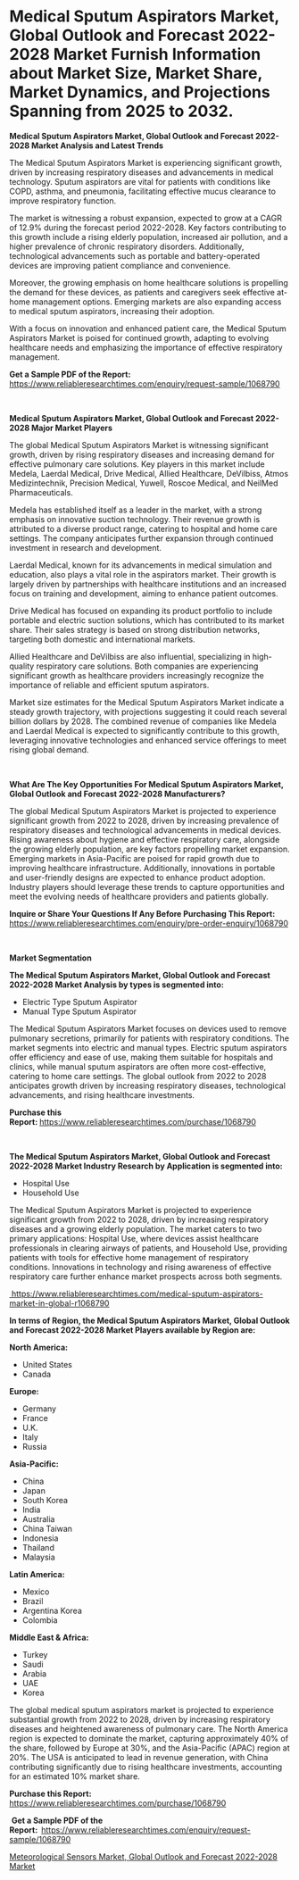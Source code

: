 <p><h1>Medical Sputum Aspirators Market, Global Outlook and Forecast 2022-2028 Market Furnish Information about Market Size, Market Share, Market Dynamics, and Projections Spanning from 2025 to 2032.</h1></p><p><strong>Medical Sputum Aspirators Market, Global Outlook and Forecast 2022-2028 Market Analysis and Latest Trends</strong></p>
<p><p>The Medical Sputum Aspirators Market is experiencing significant growth, driven by increasing respiratory diseases and advancements in medical technology. Sputum aspirators are vital for patients with conditions like COPD, asthma, and pneumonia, facilitating effective mucus clearance to improve respiratory function. </p><p>The market is witnessing a robust expansion, expected to grow at a CAGR of 12.9% during the forecast period 2022-2028. Key factors contributing to this growth include a rising elderly population, increased air pollution, and a higher prevalence of chronic respiratory disorders. Additionally, technological advancements such as portable and battery-operated devices are improving patient compliance and convenience.</p><p>Moreover, the growing emphasis on home healthcare solutions is propelling the demand for these devices, as patients and caregivers seek effective at-home management options. Emerging markets are also expanding access to medical sputum aspirators, increasing their adoption. </p><p>With a focus on innovation and enhanced patient care, the Medical Sputum Aspirators Market is poised for continued growth, adapting to evolving healthcare needs and emphasizing the importance of effective respiratory management.</p></p>
<p><strong>Get a Sample PDF of the Report:&nbsp;</strong> <a href="https://www.reliableresearchtimes.com/enquiry/request-sample/1068790?utm_campaign=3209&utm_medium=2&utm_source=Github&utm_content=ia&utm_term=21032025&utm_id=medical-sputum-aspirators-market-global-outlook-and-forecast-2022-2028">https://www.reliableresearchtimes.com/enquiry/request-sample/1068790</a></p>
<p>&nbsp;</p>
<p><strong>Medical Sputum Aspirators Market, Global Outlook and Forecast 2022-2028 Major Market Players</strong></p>
<p><p>The global Medical Sputum Aspirators Market is witnessing significant growth, driven by rising respiratory diseases and increasing demand for effective pulmonary care solutions. Key players in this market include Medela, Laerdal Medical, Drive Medical, Allied Healthcare, DeVilbiss, Atmos Medizintechnik, Precision Medical, Yuwell, Roscoe Medical, and NeilMed Pharmaceuticals.</p><p>Medela has established itself as a leader in the market, with a strong emphasis on innovative suction technology. Their revenue growth is attributed to a diverse product range, catering to hospital and home care settings. The company anticipates further expansion through continued investment in research and development.</p><p>Laerdal Medical, known for its advancements in medical simulation and education, also plays a vital role in the aspirators market. Their growth is largely driven by partnerships with healthcare institutions and an increased focus on training and development, aiming to enhance patient outcomes.</p><p>Drive Medical has focused on expanding its product portfolio to include portable and electric suction solutions, which has contributed to its market share. Their sales strategy is based on strong distribution networks, targeting both domestic and international markets.</p><p>Allied Healthcare and DeVilbiss are also influential, specializing in high-quality respiratory care solutions. Both companies are experiencing significant growth as healthcare providers increasingly recognize the importance of reliable and efficient sputum aspirators.</p><p>Market size estimates for the Medical Sputum Aspirators Market indicate a steady growth trajectory, with projections suggesting it could reach several billion dollars by 2028. The combined revenue of companies like Medela and Laerdal Medical is expected to significantly contribute to this growth, leveraging innovative technologies and enhanced service offerings to meet rising global demand.</p></p>
<p>&nbsp;</p>
<p><strong>What Are The Key Opportunities For Medical Sputum Aspirators Market, Global Outlook and Forecast 2022-2028 Manufacturers?</strong></p>
<p><p>The global Medical Sputum Aspirators Market is projected to experience significant growth from 2022 to 2028, driven by increasing prevalence of respiratory diseases and technological advancements in medical devices. Rising awareness about hygiene and effective respiratory care, alongside the growing elderly population, are key factors propelling market expansion. Emerging markets in Asia-Pacific are poised for rapid growth due to improving healthcare infrastructure. Additionally, innovations in portable and user-friendly designs are expected to enhance product adoption. Industry players should leverage these trends to capture opportunities and meet the evolving needs of healthcare providers and patients globally.</p></p>
<p><strong>Inquire or Share Your Questions If Any Before Purchasing This Report:</strong> <a href="https://www.reliableresearchtimes.com/enquiry/pre-order-enquiry/1068790?utm_campaign=3209&utm_medium=2&utm_source=Github&utm_content=ia&utm_term=21032025&utm_id=medical-sputum-aspirators-market-global-outlook-and-forecast-2022-2028">https://www.reliableresearchtimes.com/enquiry/pre-order-enquiry/1068790</a></p>
<p>&nbsp;</p>
<p><strong>Market Segmentation</strong></p>
<p><strong>The Medical Sputum Aspirators Market, Global Outlook and Forecast 2022-2028 Market Analysis by types is segmented into:</strong></p>
<p><ul><li>Electric Type Sputum Aspirator</li><li>Manual Type Sputum Aspirator</li></ul></p>
<p><p>The Medical Sputum Aspirators Market focuses on devices used to remove pulmonary secretions, primarily for patients with respiratory conditions. The market segments into electric and manual types. Electric sputum aspirators offer efficiency and ease of use, making them suitable for hospitals and clinics, while manual sputum aspirators are often more cost-effective, catering to home care settings. The global outlook from 2022 to 2028 anticipates growth driven by increasing respiratory diseases, technological advancements, and rising healthcare investments.</p></p>
<p><strong>Purchase this Report:&nbsp;</strong><a href="https://www.reliableresearchtimes.com/purchase/1068790?utm_campaign=3209&utm_medium=2&utm_source=Github&utm_content=ia&utm_term=21032025&utm_id=medical-sputum-aspirators-market-global-outlook-and-forecast-2022-2028">https://www.reliableresearchtimes.com/purchase/1068790</a></p>
<p>&nbsp;</p>
<p><strong>The Medical Sputum Aspirators Market, Global Outlook and Forecast 2022-2028 Market Industry Research by Application is segmented into:</strong></p>
<p><ul><li>Hospital Use</li><li>Household Use</li></ul></p>
<p><p>The Medical Sputum Aspirators Market is projected to experience significant growth from 2022 to 2028, driven by increasing respiratory diseases and a growing elderly population. The market caters to two primary applications: Hospital Use, where devices assist healthcare professionals in clearing airways of patients, and Household Use, providing patients with tools for effective home management of respiratory conditions. Innovations in technology and rising awareness of effective respiratory care further enhance market prospects across both segments.</p></p>
<p><a href="https://www.reliableresearchtimes.com/medical-sputum-aspirators-market-in-global-r1068790?utm_campaign=3209&utm_medium=2&utm_source=Github&utm_content=ia&utm_term=21032025&utm_id=medical-sputum-aspirators-market-global-outlook-and-forecast-2022-2028">&nbsp;https://www.reliableresearchtimes.com/medical-sputum-aspirators-market-in-global-r1068790</a></p>
<p><strong>In terms of Region, the Medical Sputum Aspirators Market, Global Outlook and Forecast 2022-2028 Market Players available by Region are:</strong></p>
<p>
    <p> <strong> North America: </strong>
        <ul>
            <li>United States</li>
            <li>Canada</li>
        </ul>
        </p> 
    <p> <strong> Europe: </strong>
        <ul>
            <li>Germany</li>
            <li>France</li>
            <li>U.K.</li>
            <li>Italy</li>
            <li>Russia</li>
        </ul>
        </p> 
    <p> <strong> Asia-Pacific: </strong>
        <ul>
            <li>China</li>
            <li>Japan</li>
            <li>South Korea</li>
            <li>India</li>
            <li>Australia</li>
            <li>China Taiwan</li>
            <li>Indonesia</li>
            <li>Thailand</li>
            <li>Malaysia</li>
        </ul>
        </p> 
    <p> <strong> Latin America: </strong>
        <ul>
            <li>Mexico</li>
            <li>Brazil</li>
            <li>Argentina Korea</li>
            <li>Colombia</li>
        </ul>
        </p> 
    <p> <strong> Middle East & Africa: </strong>
        <ul>
            <li>Turkey</li>
            <li>Saudi</li>
            <li>Arabia</li>
            <li>UAE</li>
            <li>Korea</li>
        </ul>
    </p>
    </p>
<p><p>The global medical sputum aspirators market is projected to experience substantial growth from 2022 to 2028, driven by increasing respiratory diseases and heightened awareness of pulmonary care. The North America region is expected to dominate the market, capturing approximately 40% of the share, followed by Europe at 30%, and the Asia-Pacific (APAC) region at 20%. The USA is anticipated to lead in revenue generation, with China contributing significantly due to rising healthcare investments, accounting for an estimated 10% market share.</p></p>
<p><strong>Purchase this Report: </strong><a href="https://www.reliableresearchtimes.com/purchase/1068790?utm_campaign=3209&utm_medium=2&utm_source=Github&utm_content=ia&utm_term=21032025&utm_id=medical-sputum-aspirators-market-global-outlook-and-forecast-2022-2028">https://www.reliableresearchtimes.com/purchase/1068790</a></p>
<p>&nbsp;<strong>Get a Sample PDF of the Report:&nbsp;&nbsp;</strong><a href="https://www.reliableresearchtimes.com/enquiry/request-sample/1068790?utm_campaign=3209&utm_medium=2&utm_source=Github&utm_content=ia&utm_term=21032025&utm_id=medical-sputum-aspirators-market-global-outlook-and-forecast-2022-2028">https://www.reliableresearchtimes.com/enquiry/request-sample/1068790</a></p>
<p><strong></strong></p>
<p><p><a href="https://github.com/GenaGaines34/Market-Research-Report-List-2/blob/main/meteorological-sensors-market-global-outlook-and-forecast-2022-2028-market.md?utm_campaign=3209&utm_medium=2&utm_source=Github&utm_content=ia&utm_term=21032025&utm_id=medical-sputum-aspirators-market-global-outlook-and-forecast-2022-2028">Meteorological Sensors Market, Global Outlook and Forecast 2022-2028 Market</a></p></p>